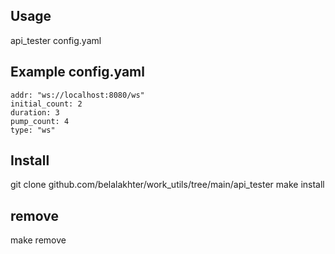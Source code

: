 ## Usage
api_tester config.yaml

## Example config.yaml
```
addr: "ws://localhost:8080/ws"
initial_count: 2
duration: 3
pump_count: 4
type: "ws"
```


## Install
git clone github.com/belalakhter/work_utils/tree/main/api_tester
make install

## remove
make remove
